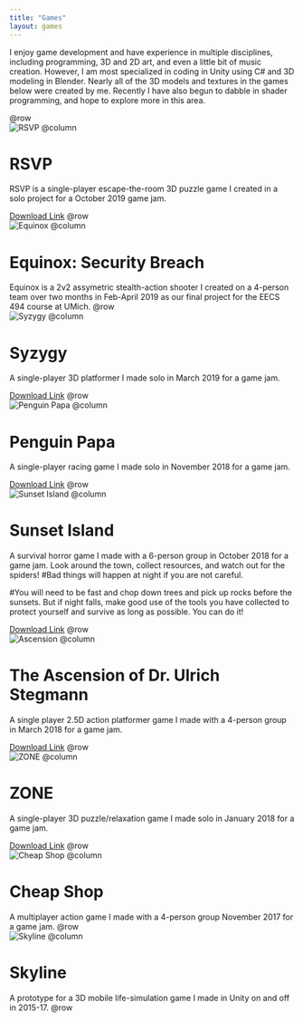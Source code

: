 ```yaml
---
title: "Games"
layout: games
---
```


I enjoy game development and have experience in multiple disciplines, including programming, 3D and 2D art, and even a little bit of music creation. However, I am most specialized in coding in Unity using C# and 3D modeling in Blender. Nearly all of the 3D models and textures in the games below were created by me. Recently I have also begun to dabble in shader programming, and hope to explore more in this area.  

@row  
![RSVP](https://riopelle.me/assets/pics/rsvp.png)
@column
# RSVP
RSVP is a single-player escape-the-room 3D puzzle game I created in a solo project for a October 2019 game jam.

[Download Link](https://ariopelle.itch.io/rsvp)
@row  
![Equinox](https://riopelle.me/assets/pics/equinox.png)
@column
# Equinox: Security Breach
Equinox is a 2v2 assymetric stealth-action shooter I created on a 4-person team over two months in Feb-April 2019 as our final project for the EECS 494 course at UMich.
@row  
![Syzygy](https://riopelle.me/assets/pics/syzygy.png)
@column
# Syzygy
A single-player 3D platformer I made solo in March 2019 for a game jam.

[Download Link](https://wsoft.itch.io/syzygy)
@row  
![Penguin Papa](https://riopelle.me/assets/pics/peng.png)
@column
# Penguin Papa
A single-player racing game I made solo in November 2018 for a game jam.

[Download Link](https://wsoft.itch.io/penguin-papa)
@row  
![Sunset Island](https://riopelle.me/assets/pics/sunset.png)
@column
# Sunset Island
A survival horror game I made with a 6-person group in October 2018 for a game jam. Look around the town, collect resources, and watch out for the spiders!
#Bad things will happen at night if you are not careful.  

#You will need to be fast and chop down trees and pick up rocks before the sunsets. But if night falls, make good use of the tools you have collected to protect yourself and survive as long as possible. You can do it!

[Download Link](https://wsoft.itch.io/sunset-island)
@row  
![Ascension](https://riopelle.me/assets/pics/ascension.png)
@column
# The Ascension of Dr. Ulrich Stegmann
A single player 2.5D action platformer game I made with a 4-person group in March 2018 for a game jam.

[Download Link](https://wsoft.itch.io/the-ascension-of-dr-ulrich-stegmann)
@row  
![ZONE](https://riopelle.me/assets/pics/zone.png)
@column
# ZONE
A single-player 3D puzzle/relaxation game I made solo in January 2018 for a game jam.

[Download Link](https://ariopelle.itch.io/zone)
@row  
![Cheap Shop](https://riopelle.me/assets/pics/cheapshop.png)
@column
# Cheap Shop
A multiplayer action game I made with a 4-person group November 2017 for a game jam.
@row  
![Skyline](https://riopelle.me/assets/pics/skyline.png)
@column
# Skyline
A prototype for a 3D mobile life-simulation game I made in Unity on and off in 2015-17.
@row  
